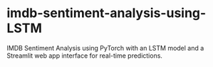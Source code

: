 # imdb-sentiment-analysis-using-LSTM
IMDB Sentiment Analysis using PyTorch with an LSTM model and a Streamlit web app interface for real-time predictions.
